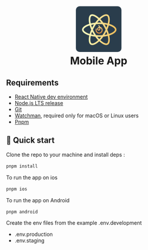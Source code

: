 <h1 align="center">
  <img alt="logo" src="./assets/icon.png" width="124px" style="border-radius:10px"/><br/>
Mobile App </h1>

## Requirements

- [React Native dev environment ](https://reactnative.dev/docs/environment-setup)
- [Node.js LTS release](https://nodejs.org/en/)
- [Git](https://git-scm.com/)
- [Watchman](https://facebook.github.io/watchman/docs/install#buildinstall), required only for macOS or Linux users
- [Pnpm](https://pnpm.io/installation)

## 👋 Quick start

Clone the repo to your machine and install deps :

```sh
pnpm install
```

To run the app on ios

```sh
pnpm ios
```

To run the app on Android

```sh
pnpm android
```

Create the env files from the example .env.development

- .env.production
- .env.staging
